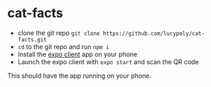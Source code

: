 # cat-facts


* clone the git repo `git clone https://github.com/lucypoly/cat-facts.git`
* `cd` to the git repo and run `npm i`
* Install the [expo client](https://play.google.com/store/apps/details?id=host.exp.exponent&referrer=www) app on your phone
* Launch the expo client with `expo start` and scan the QR code

This should have the app running on your phone.

